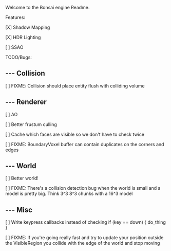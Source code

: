 Welcome to the Bonsai engine Readme.

Features:

[X] Shadow Mapping

[X] HDR Lighting

[ ] SSAO


TODO/Bugs:

--- Collision
-------------------------------------------------------------------------------

[ ] FIXME: Collision should place entity flush with colliding volume

--- Renderer
-------------------------------------------------------------------------------

[ ] AO

[ ] Better frustum culling

[ ] Cache which faces are visible so we don't have to check twice

[ ] FIXME: BoundaryVoxel buffer can contain duplicates on the corners and edges

--- World
-------------------------------------------------------------------------------

[ ] Better world!

[ ] FIXME: There's a collision detection bug when the world is small and a
model is pretty big.  Think 3^3 8^3 chunks with a 16^3 model

--- Misc
-------------------------------------------------------------------------------

[ ] Write keypress callbacks instead of checking if (key == down) { do_thing }

[ ] FIXME: If you're going really fast and try to update your position outside
the VisibleRegion you collide with the edge of the world and stop moving
